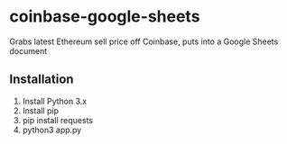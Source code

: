 # coinbase-google-sheets
Grabs latest Ethereum sell price off Coinbase, puts into a Google Sheets document

## Installation

1. Install Python 3.x
2. Install pip
3. pip install requests
4. python3 app.py


